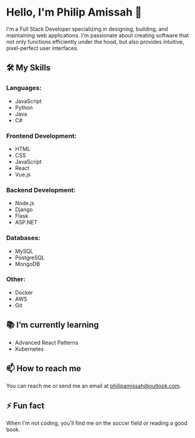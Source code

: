 # Hello, I'm Philip Amissah 👋

I'm a Full Stack Developer specializing in designing, building, and maintaining web applications. I'm passionate about creating software that not only functions efficiently under the hood, but also provides intuitive, pixel-perfect user interfaces.

## 🛠️ My Skills

### Languages:
- JavaScript
- Python
- Java
- C#

### Frontend Development:
- HTML
- CSS
- JavaScript
- React
- Vue.js

### Backend Development:
- Node.js
- Django
- Flask
- ASP.NET

### Databases:
- MySQL
- PostgreSQL
- MongoDB

### Other:
- Docker
- AWS
- Git

## 📚 I’m currently learning
- Advanced React Patterns
- Kubernetes

## 📫 How to reach me
You can reach me or send me an email at philipamissah@outlook.com.

## ⚡ Fun fact
When I'm not coding, you'll find me on the soccer field or reading a good book.


<!---
PhilipAmissah/PhilipAmissah is a ✨ special ✨ repository because its `README.md` (this file) appears on your GitHub profile.
You can click the Preview link to take a look at your changes.
--->
